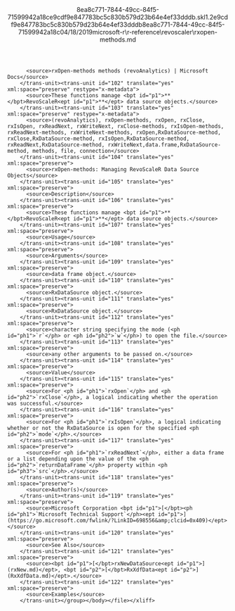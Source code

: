 <?xml version="1.0"?><xliff version="1.2" xmlns="urn:oasis:names:tc:xliff:document:1.2" xmlns:xsi="http://www.w3.org/2001/XMLSchema-instance" xsi:schemaLocation="urn:oasis:names:tc:xliff:document:1.2 xliff-core-1.2-transitional.xsd"><file datatype="xml" original="rxopen-methods.md" source-language="en-US" target-language="en-US"><header><tool tool-id="mdxliff" tool-name="mdxliff" tool-version="1.0-d1654b2" tool-company="Microsoft" /><xliffext:skl_file_name xmlns:xliffext="urn:microsoft:content:schema:xliffextensions">8ea8c771-7844-49cc-84f5-71599942a18ce9cdf9e847783bc5c830b579d23b64e4ef33dddb.skl</xliffext:skl_file_name><xliffext:version xmlns:xliffext="urn:microsoft:content:schema:xliffextensions">1.2</xliffext:version><xliffext:ms.openlocfilehash xmlns:xliffext="urn:microsoft:content:schema:xliffextensions">e9cdf9e847783bc5c830b579d23b64e4ef33dddb</xliffext:ms.openlocfilehash><xliffext:ms.sourcegitcommit xmlns:xliffext="urn:microsoft:content:schema:xliffextensions">8ea8c771-7844-49cc-84f5-71599942a18c</xliffext:ms.sourcegitcommit><xliffext:ms.lasthandoff xmlns:xliffext="urn:microsoft:content:schema:xliffextensions">04/18/2019</xliffext:ms.lasthandoff><xliffext:ms.openlocfilepath xmlns:xliffext="urn:microsoft:content:schema:xliffextensions">microsoft-r\r-reference\revoscaler\rxopen-methods.md</xliffext:ms.openlocfilepath></header><body><group id="content" extype="content"><trans-unit id="101" translate="yes" xml:space="preserve" restype="x-metadata">
          <source>rxOpen-methods methods (revoAnalytics) | Microsoft Docs</source>
        </trans-unit><trans-unit id="102" translate="yes" xml:space="preserve" restype="x-metadata">
          <source>These functions manage <bpt id="p1">**</bpt>RevoScaleR<ept id="p1">**</ept> data source objects.</source>
        </trans-unit><trans-unit id="103" translate="yes" xml:space="preserve" restype="x-metadata">
          <source>(revoAnalytics), rxOpen-methods, rxOpen, rxClose, rxIsOpen, rxReadNext, rxWriteNext, rxClose-methods, rxIsOpen-methods, rxReadNext-methods, rxWriteNext-methods, rxOpen,RxDataSource-method, rxClose,RxDataSource-method, rxIsOpen,RxDataSource-method, rxReadNext,RxDataSource-method, rxWriteNext,data.frame,RxDataSource-method, methods, file, connection</source>
        </trans-unit><trans-unit id="104" translate="yes" xml:space="preserve">
          <source>rxOpen-methods: Managing RevoScaleR Data Source Objects</source>
        </trans-unit><trans-unit id="105" translate="yes" xml:space="preserve">
          <source>Description</source>
        </trans-unit><trans-unit id="106" translate="yes" xml:space="preserve">
          <source>These functions manage <bpt id="p1">**</bpt>RevoScaleR<ept id="p1">**</ept> data source objects.</source>
        </trans-unit><trans-unit id="107" translate="yes" xml:space="preserve">
          <source>Usage</source>
        </trans-unit><trans-unit id="108" translate="yes" xml:space="preserve">
          <source>Arguments</source>
        </trans-unit><trans-unit id="109" translate="yes" xml:space="preserve">
          <source>data frame object.</source>
        </trans-unit><trans-unit id="110" translate="yes" xml:space="preserve">
          <source>RxDataSource object.</source>
        </trans-unit><trans-unit id="111" translate="yes" xml:space="preserve">
          <source>RxDataSource object.</source>
        </trans-unit><trans-unit id="112" translate="yes" xml:space="preserve">
          <source>character string specifying the mode (<ph id="ph1">`r`</ph> or <ph id="ph2">`w`</ph>) to open the file.</source>
        </trans-unit><trans-unit id="113" translate="yes" xml:space="preserve">
          <source>any other arguments to be passed on.</source>
        </trans-unit><trans-unit id="114" translate="yes" xml:space="preserve">
          <source>Value</source>
        </trans-unit><trans-unit id="115" translate="yes" xml:space="preserve">
          <source>For <ph id="ph1">`rxOpen`</ph> and <ph id="ph2">`rxClose`</ph>, a logical indicating whether the operation was successful.</source>
        </trans-unit><trans-unit id="116" translate="yes" xml:space="preserve">
          <source>For <ph id="ph1">`rxIsOpen`</ph>, a logical indicating whether or not the RxDataSource is open for the specified <ph id="ph2">`mode`</ph>.</source>
        </trans-unit><trans-unit id="117" translate="yes" xml:space="preserve">
          <source>For <ph id="ph1">`rxReadNext`</ph>, either a data frame or a list depending upon the value of the <ph id="ph2">`returnDataFrame`</ph> property within <ph id="ph3">`src`</ph>.</source>
        </trans-unit><trans-unit id="118" translate="yes" xml:space="preserve">
          <source>Author(s)</source>
        </trans-unit><trans-unit id="119" translate="yes" xml:space="preserve">
          <source>Microsoft Corporation <bpt id="p1">[</bpt><ph id="ph1">`Microsoft Technical Support`</ph><ept id="p1">](https://go.microsoft.com/fwlink/?LinkID=698556&amp;clcid=0x409)</ept></source>
        </trans-unit><trans-unit id="120" translate="yes" xml:space="preserve">
          <source>See Also</source>
        </trans-unit><trans-unit id="121" translate="yes" xml:space="preserve">
          <source><bpt id="p1">[</bpt>rxNewDataSource<ept id="p1">](rxNew.md)</ept>, <bpt id="p2">[</bpt>RxXdfData<ept id="p2">](RxXdfData.md)</ept>.</source>
        </trans-unit><trans-unit id="122" translate="yes" xml:space="preserve">
          <source>Examples</source>
        </trans-unit></group></body></file></xliff>